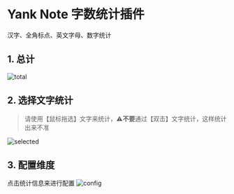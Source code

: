 # Yank Note 字数统计插件
汉字、全角标点、英文字母、数字统计
## 1. 总计
![total](https://github.com/user-attachments/assets/74ecfdb7-9a44-4021-b5e5-d0b147431cf9)
## 2. 选择文字统计
> 请使用【鼠标拖选】文字来统计，⚠️**不要**通过【双击】文字统计，这样统计出来不准

![selected](https://github.com/user-attachments/assets/f6ed0e33-d3ba-4c6b-aa15-65f8c0b778cc)
## 3. 配置维度
点击统计信息来进行配置
![config](https://github.com/user-attachments/assets/be057d4b-151d-4c09-bb1b-117b632589ce)

